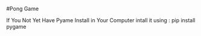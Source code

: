 #Pong Game

If You Not Yet Have Pyame Install in Your Computer
intall it using : pip install pygame

